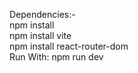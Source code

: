 Dependencies:-  
npm install  
npm install vite  
npm install react-router-dom  
Run With: npm run dev  
